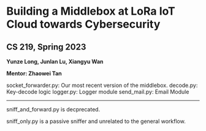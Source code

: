 Building a Middlebox at LoRa IoT Cloud towards Cybersecurity
===============

CS 219, Spring 2023
-------------------
**Yunze Long, Junlan Lu, Xiangyu Wan**

**Mentor: Zhaowei Tan**

socket_forwarder.py: Our most recent version of the middlebox.
decode.py: Key-decode logic
logger.py: Logger module
send_mail.py: Email Module

--------------------------------------------
sniff_and_forward.py is decprecated.

sniff_only.py is a passive sniffer and unrelated to the general workflow.